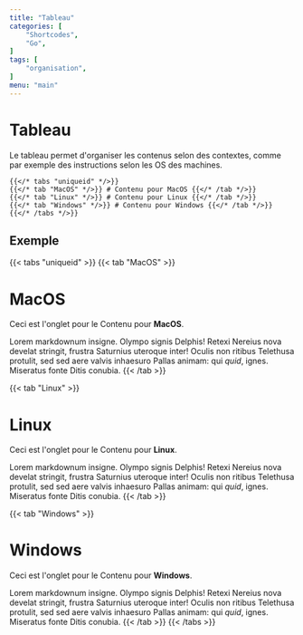 ```yaml
---
title: "Tableau"
categories: [
    "Shortcodes",
    "Go",
]
tags: [
    "organisation",
]
menu: "main"
---
```


# Tableau

Le tableau permet d'organiser les contenus selon des contextes, comme par exemple des instructions selon les OS des machines. 


```tpl
{{</* tabs "uniqueid" */>}}
{{</* tab "MacOS" */>}} # Contenu pour MacOS {{</* /tab */>}}
{{</* tab "Linux" */>}} # Contenu pour Linux {{</* /tab */>}}
{{</* tab "Windows" */>}} # Contenu pour Windows {{</* /tab */>}}
{{</* /tabs */>}}
```

## Exemple

{{< tabs "uniqueid" >}}
{{< tab "MacOS" >}}
# MacOS

Ceci est l'onglet pour le Contenu pour **MacOS**.

Lorem markdownum insigne. Olympo signis Delphis! Retexi Nereius nova develat
stringit, frustra Saturnius uteroque inter! Oculis non ritibus Telethusa
protulit, sed sed aere valvis inhaesuro Pallas animam: qui _quid_, ignes.
Miseratus fonte Ditis conubia.
{{< /tab >}}

{{< tab "Linux" >}}

# Linux

Ceci est l'onglet pour le Contenu pour **Linux**.

Lorem markdownum insigne. Olympo signis Delphis! Retexi Nereius nova develat
stringit, frustra Saturnius uteroque inter! Oculis non ritibus Telethusa
protulit, sed sed aere valvis inhaesuro Pallas animam: qui _quid_, ignes.
Miseratus fonte Ditis conubia.
{{< /tab >}}

{{< tab "Windows" >}}

# Windows

Ceci est l'onglet pour le Contenu pour **Windows**.

Lorem markdownum insigne. Olympo signis Delphis! Retexi Nereius nova develat
stringit, frustra Saturnius uteroque inter! Oculis non ritibus Telethusa
protulit, sed sed aere valvis inhaesuro Pallas animam: qui _quid_, ignes.
Miseratus fonte Ditis conubia.
{{< /tab >}}
{{< /tabs >}}

